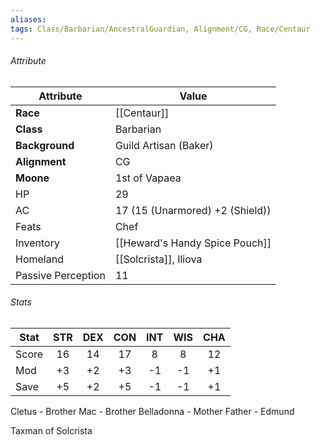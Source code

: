 ```yaml
---
aliases:
tags: Class/Barbarian/AncestralGuardian, Alignment/CG, Race/Centaur
---
```

###### Attribute
| Attribute          | Value                           |
| ------------------ | ------------------------------- |
| **Race**           | [[Centaur]]                         |
| **Class**          | Barbarian                       |
| **Background**     | Guild Artisan (Baker)           |
| **Alignment**      | CG                              |
| **Moone**          | 1st of Vapaea                   |
| HP                 | 29                              |
| AC                 | 17 (15 (Unarmored) +2 (Shield)) |
| Feats              | Chef                            |
| Inventory          | [[Heward's Handy Spice Pouch]]      |
| Homeland           | [[Solcrista]], Iliova           |
| Passive Perception | 11                              |
###### Stats
| Stat  | STR | DEX | CON | INT | WIS | CHA |
| ----- |:---:|:---:|:---:|:---:|:---:|:---:|
| Score | 16  | 14  | 17  |  8  |  8  | 12  |
| Mod   | +3  | +2  | +3  | -1  | -1  | +1  |
| Save  | +5  | +2  | +5  | -1  | -1  | +1  |
Cletus - Brother
Mac - Brother
Belladonna - Mother
Father - Edmund

Taxman of Solcrista